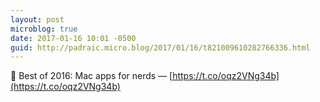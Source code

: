 ```yaml
---
layout: post
microblog: true
date: 2017-01-16 10:01 -0500
guid: http://padraic.micro.blog/2017/01/16/t821009610282766336.html
---
```

🔗 Best of 2016: Mac apps for nerds — [https://t.co/oqz2VNg34b](https://t.co/oqz2VNg34b)
